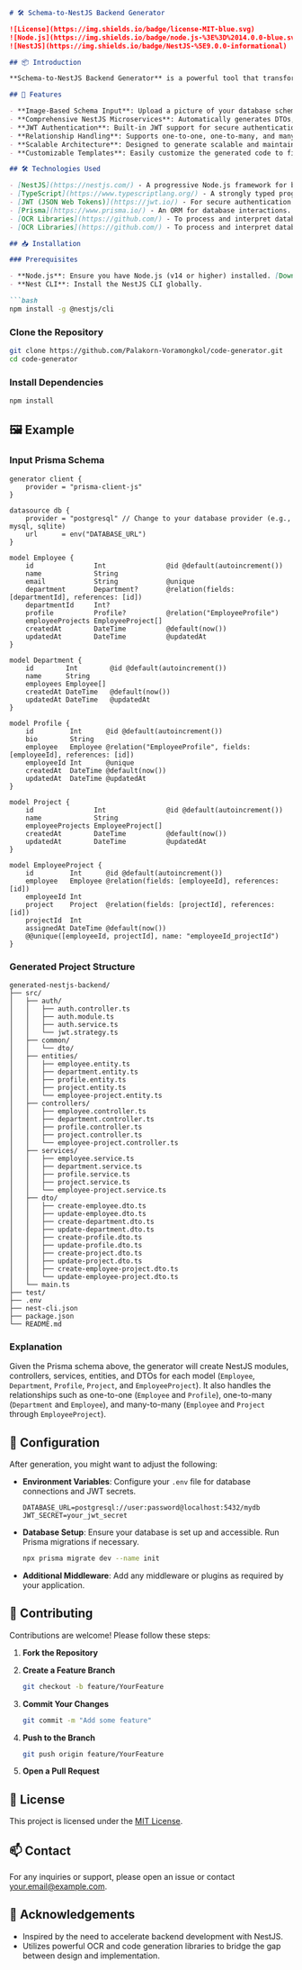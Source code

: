 ```markdown
# 🛠️ Schema-to-NestJS Backend Generator

![License](https://img.shields.io/badge/license-MIT-blue.svg)
![Node.js](https://img.shields.io/badge/node.js-%3E%3D%2014.0.0-blue.svg)
![NestJS](https://img.shields.io/badge/NestJS-%5E9.0.0-informational)

## 📦 Introduction

**Schema-to-NestJS Backend Generator** is a powerful tool that transforms your database schema images or Prisma schema definitions into fully functional NestJS microservices equipped with JWT authentication. Streamline your backend development by automating the creation of essential components such as DTOs, controllers, and services for every entity in your database.

## 🚀 Features

- **Image-Based Schema Input**: Upload a picture of your database schema or provide a Prisma schema file, and let the generator handle the rest.
- **Comprehensive NestJS Microservices**: Automatically generates DTOs, controllers, and service components for each entity.
- **JWT Authentication**: Built-in JWT support for secure authentication and authorization.
- **Relationship Handling**: Supports one-to-one, one-to-many, and many-to-many relationships seamlessly.
- **Scalable Architecture**: Designed to generate scalable and maintainable NestJS backends.
- **Customizable Templates**: Easily customize the generated code to fit your specific needs.

## 🛠️ Technologies Used

- [NestJS](https://nestjs.com/) - A progressive Node.js framework for building efficient and scalable server-side applications.
- [TypeScript](https://www.typescriptlang.org/) - A strongly typed programming language that builds on JavaScript.
- [JWT (JSON Web Tokens)](https://jwt.io/) - For secure authentication and authorization.
- [Prisma](https://www.prisma.io/) - An ORM for database interactions.
- [OCR Libraries](https://github.com/) - To process and interpret database schema images.
- [OCR Libraries](https://github.com/) - To process and interpret database schema images.

## 📥 Installation

### Prerequisites

- **Node.js**: Ensure you have Node.js (v14 or higher) installed. [Download Node.js](https://nodejs.org/)
- **Nest CLI**: Install the NestJS CLI globally.

```bash
npm install -g @nestjs/cli
```

### Clone the Repository

```bash
git clone https://github.com/Palakorn-Voramongkol/code-generator.git
cd code-generator
```

### Install Dependencies

```bash
npm install
```


## 🖼️ Example

### Input Prisma Schema

```prisma
generator client {
    provider = "prisma-client-js"
}

datasource db {
    provider = "postgresql" // Change to your database provider (e.g., mysql, sqlite)
    url      = env("DATABASE_URL")
}

model Employee {
    id               Int               @id @default(autoincrement())
    name             String
    email            String            @unique
    department       Department?       @relation(fields: [departmentId], references: [id])
    departmentId     Int?
    profile          Profile?          @relation("EmployeeProfile")
    employeeProjects EmployeeProject[]
    createdAt        DateTime          @default(now())
    updatedAt        DateTime          @updatedAt
}

model Department {
    id        Int        @id @default(autoincrement())
    name      String
    employees Employee[]
    createdAt DateTime   @default(now())
    updatedAt DateTime   @updatedAt
}

model Profile {
    id         Int      @id @default(autoincrement())
    bio        String
    employee   Employee @relation("EmployeeProfile", fields: [employeeId], references: [id])
    employeeId Int      @unique
    createdAt  DateTime @default(now())
    updatedAt  DateTime @updatedAt
}

model Project {
    id               Int               @id @default(autoincrement())
    name             String
    employeeProjects EmployeeProject[]
    createdAt        DateTime          @default(now())
    updatedAt        DateTime          @updatedAt
}

model EmployeeProject {
    id         Int      @id @default(autoincrement())
    employee   Employee @relation(fields: [employeeId], references: [id])
    employeeId Int
    project    Project  @relation(fields: [projectId], references: [id])
    projectId  Int
    assignedAt DateTime @default(now())
    @@unique([employeeId, projectId], name: "employeeId_projectId")
}
```

### Generated Project Structure

```
generated-nestjs-backend/
├── src/
│   ├── auth/
│   │   ├── auth.controller.ts
│   │   ├── auth.module.ts
│   │   ├── auth.service.ts
│   │   └── jwt.strategy.ts
│   ├── common/
│   │   └── dto/
│   ├── entities/
│   │   ├── employee.entity.ts
│   │   ├── department.entity.ts
│   │   ├── profile.entity.ts
│   │   ├── project.entity.ts
│   │   └── employee-project.entity.ts
│   ├── controllers/
│   │   ├── employee.controller.ts
│   │   ├── department.controller.ts
│   │   ├── profile.controller.ts
│   │   ├── project.controller.ts
│   │   └── employee-project.controller.ts
│   ├── services/
│   │   ├── employee.service.ts
│   │   ├── department.service.ts
│   │   ├── profile.service.ts
│   │   ├── project.service.ts
│   │   └── employee-project.service.ts
│   ├── dto/
│   │   ├── create-employee.dto.ts
│   │   ├── update-employee.dto.ts
│   │   ├── create-department.dto.ts
│   │   ├── update-department.dto.ts
│   │   ├── create-profile.dto.ts
│   │   ├── update-profile.dto.ts
│   │   ├── create-project.dto.ts
│   │   ├── update-project.dto.ts
│   │   ├── create-employee-project.dto.ts
│   │   └── update-employee-project.dto.ts
│   └── main.ts
├── test/
├── .env
├── nest-cli.json
├── package.json
└── README.md
```

### Explanation

Given the Prisma schema above, the generator will create NestJS modules, controllers, services, entities, and DTOs for each model (`Employee`, `Department`, `Profile`, `Project`, and `EmployeeProject`). It also handles the relationships such as one-to-one (`Employee` and `Profile`), one-to-many (`Department` and `Employee`), and many-to-many (`Employee` and `Project` through `EmployeeProject`).

## 🔧 Configuration

After generation, you might want to adjust the following:

- **Environment Variables**: Configure your `.env` file for database connections and JWT secrets.

  ```env
  DATABASE_URL=postgresql://user:password@localhost:5432/mydb
  JWT_SECRET=your_jwt_secret
  ```

- **Database Setup**: Ensure your database is set up and accessible. Run Prisma migrations if necessary.

  ```bash
  npx prisma migrate dev --name init
  ```

- **Additional Middleware**: Add any middleware or plugins as required by your application.

## 🤝 Contributing

Contributions are welcome! Please follow these steps:

1. **Fork the Repository**

2. **Create a Feature Branch**

   ```bash
   git checkout -b feature/YourFeature
   ```

3. **Commit Your Changes**

   ```bash
   git commit -m "Add some feature"
   ```

4. **Push to the Branch**

   ```bash
   git push origin feature/YourFeature
   ```

5. **Open a Pull Request**

## 📄 License

This project is licensed under the [MIT License](LICENSE).

## 📫 Contact

For any inquiries or support, please open an issue or contact [your.email@example.com](mailto:your.email@example.com).

## 📝 Acknowledgements

- Inspired by the need to accelerate backend development with NestJS.
- Utilizes powerful OCR and code generation libraries to bridge the gap between design and implementation.
```

